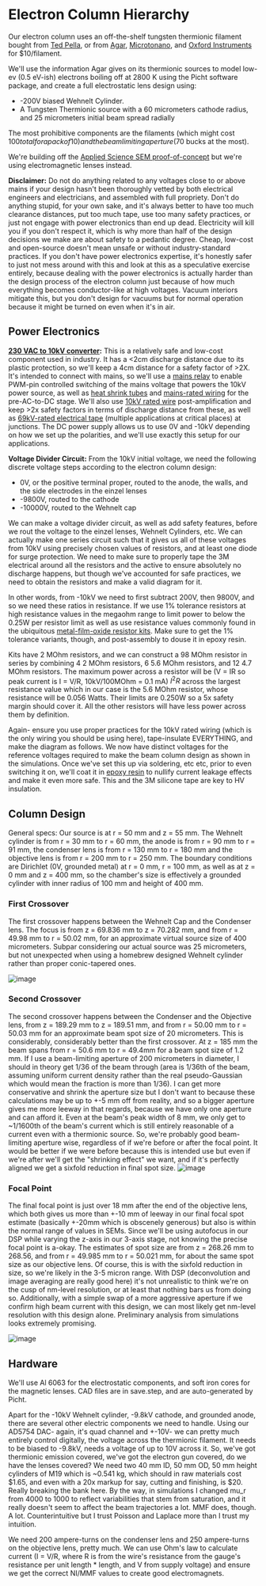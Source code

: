 # Electron Column Hierarchy
Our electron column uses an off-the-shelf tungsten thermionic filament bought from [Ted Pella](https://www.tedpella.com/apertures-and-filaments_html/tungsten-filaments.aspx), or from [Agar](https://www.agarscientific.com/agar-filaments), [Microtonano](https://www.microtonano.com/EBS-Tungsten-EM-Filaments.php#a14AE1201B), and [Oxford Instruments](https://estore.oxinst.com/us/products/microscopy-supplies/electron-microscopy/filaments/zid51-1625-0153) for $10/filament.

We'll use the information Agar gives on its thermionic sources to model low-ev (0.5 eV-ish) electrons boiling off at 2800 K using the Picht software package, and create a full electrostatic lens design using:

- -200V biased Wehnelt Cylinder.
- A Tungsten Thermionic source with a 60 micrometers cathode radius, and 25 micrometers initial beam spread radially

The most prohibitive components are the filaments (which might cost $100 total for a pack of 10) and the beam limiting aperture ($70 bucks at the most).

We're building off the [Applied Science SEM proof-of-concept](https://www.youtube.com/watch?v=VdjYVF4a6iU&t=467s) but we're using electromagnetic lenses instead.

**Disclaimer:** Do not do anything related to any voltages close to or above mains if your design hasn't been thoroughly vetted by both electrical engineers and electricians, and assembled with full propriety. Don't do anything stupid, for your own sake, and it's always better to have too much clearance distances, put too much tape, use too many safety practices, or just not engage with power electronics than end up dead. Electricity will kill you if you don't respect it, which is why more than half of the design decisions we make are about safety to a pedantic degree. Cheap, low-cost and open-source doesn't mean unsafe or without industry-standard practices. If you don't have power electronics expertise, it's honestly safer to just not mess around with this and look at this as a speculative exercise entirely, because dealing with the power electronics is actually harder than the design process of the electron column just because of how much everything becomes conductor-like at high voltages. Vacuum interiors mitigate this, but you don't design for vacuums but for normal operation because it might be turned on even when it's in air.

## Power Electronics

**[230 VAC to 10kV converter](https://ar.aliexpress.com/item/1005003518403820.html):**
This is a relatively safe and low-cost component used in industry. It has a <2cm discharge distance due to its plastic protection, so we'll keep a 4cm distance for a safety factor of >2X. It's intended to connect with mains, so we'll use a [mains relay](https://www.amazon.in/CLUB-BOLLYWOOD-Channel-Optocoupler-Insulation/dp/B0C2PT1KRB) to enable PWM-pin controlled switching of the mains voltage that powers the 10kV power source, as well as [heat shrink tubes](https://www.amazon.in/Rpi-shop-Polyolefin-Insulated-Multicolour/dp/B08S3TP2Q6) and [mains-rated wiring](https://www.amazon.in/TWC-Lite-Single-Black-Electrical/dp/B0B7GG46KJ) for the pre-AC-to-DC stage. We'll also use [10kV rated wire](https://ar.aliexpress.com/item/1005001839936748.html?gatewayAdapt=glo2ara) post-amplification and keep >2x safety factors in terms of discharge distance from these, as well as [69kV-rated electrical tape](https://www.amazon.in/3M-70-Self-Fusing-Silicone-Electrical/dp/B0029Z5RSY) (multiple applications at critical places) at junctions. The DC power supply allows us to use 0V and -10kV depending on how we set up the polarities, and we'll use exactly this setup for our applications. 

**Voltage Divider Circuit:**
From the 10kV initial voltage, we need the following discrete voltage steps according to the electron column design:

- 0V, or the positive terminal proper, routed to the anode, the walls, and the side electrodes in the einzel lenses
- -9800V, routed to the cathode
- -10000V, routed to the Wehnelt cap
  
We can make a voltage divider circuit, as well as add safety features, before we rout the voltage to the einzel lenses, Wehnelt Cylinders, etc. We can actually make one series circuit such that it gives us all of these voltages from 10kV using precisely chosen values of resistors, and at least one diode for surge protection. We need to make sure to properly tape the 3M electrical around all the resistors and the active to ensure absolutely no discharge happens, but though we've accounted for safe practices, we need to obtain the resistors and make a valid diagram for it.

In other words, from -10kV we need to first subtract 200V, then 9800V, and so we need these ratios in resistance. If we use 1% tolerance resistors at high resistance values in the megaohm range to limit power to below the 0.25W per resistor limit as well as use resistance values commonly found in the ubiquitous [metal-film-oxide resistor kits](https://www.amazon.in/AVS-Components-Tolerance-Assortment-Electronics/dp/B0D6LRXK5P). Make sure to get the 1% tolerance variants, though, and post-assembly to douse it in epoxy resin.

Kits have 2 MOhm resistors, and we can construct a 98 MOhm resistor in series by combining 4 2 MOhm resistors, 6 5.6 MOhm resistors, and 12 4.7 MOhm resistors. The maximum power across a resistor will be (V = IR so peak current is I = V/R, 10kV/100MOhm = 0.1 mA) $I^2R$ across the largest resistance value which in our case is the 5.6 MOhm resistor, whose resistance will be 0.056 Watts. Their limits are 0.250W so a 5x safety margin should cover it. All the other resistors will have less power across them by definition.

Again- ensure you use proper practices for the 10kV rated wiring (which is the only wiring you should be using here), tape-insulate EVERYTHING, and make the diagram as follows. We now have distinct voltages for the reference voltages required to make the beam column design as shown in the simulations. Once we've set this up via soldering, etc etc, prior to even switching it on, we'll coat it in [epoxy resin](https://www.amazon.in/DYNAMIC-EDGE-Hardener-Long-Lasting-Non-Toxic/dp/B0CWZ8G5CM) to nullify current leakage effects and make it even more safe. This and the 3M silicone tape are key to HV insulation.

## Column Design
General specs:
Our source is at r = 50 mm and z = 55 mm. The Wehnelt cylinder is from r = 30 mm to r = 60 mm, the anode is from r = 90 mm to r = 91 mm, the condenser lens is from r = 130 mm to r = 180 mm and the objective lens is from r = 200 mm to r = 250 mm. The boundary conditions are Dirichlet (0V, grounded metal) at r = 0 mm, r = 100 mm, as well as at z = 0 mm and z = 400 mm, so the chamber's size is effectively a grounded cylinder with inner radius of 100 mm and height of 400 mm.

### First Crossover
The first crossover happens between the Wehnelt Cap and the Condenser lens. The focus is from z = 69.836 mm to z = 70.282 mm, and from r = 49.98 mm to r = 50.02 mm, for an approximate virtual source size of 400 micrometers. Subpar considering our actual source was 25 micrometers, but not unexpected when using a homebrew designed Wehnelt cylinder rather than proper conic-tapered ones.

![image](https://github.com/user-attachments/assets/005ae277-5550-434e-8544-37a0e33c7f4c)

### Second Crossover
The second crossover happens between the Condenser and the Objective lens, from z = 189.29 mm to z = 189.51 mm, and from r = 50.00 mm to r = 50.03 mm for an approximate beam spot size of 20 micrometers. This is considerably, considerably better than the first crossover. At z = 185 mm the beam spans from r = 50.6 mm to r = 49.4mm for a beam spot size of 1.2 mm. If I use a beam-limiting aperture of 200 micrometers in diameter, I should in theory get 1/36 of the beam through (area is 1/36th of the beam, assuming uniform current density rather than the real pseudo-Gaussian which would mean the fraction is more than 1/36). I can get more conservative and shrink the aperture size but I don't want to because these calculations may be up to +-5 mm off from reality, and so a bigger aperture gives me more leeway in that regards, because we have only one aperture and can afford it. Even at the beam's peak width of 8 mm, we only get to ~1/1600th of the beam's current which is still entirely reasonable of a current even with a thermionic source. So, we're probably good beam-limiting aperture wise, regardless of if we're before or after the focal point. It would be better if we were before because this is intended use but even if we're after we'll get the "shrinking effect" we want, and if it's perfectly aligned we get a sixfold reduction in final spot size.
![image](https://github.com/user-attachments/assets/4bfba258-7fad-41a8-a3d2-7c1545e2495a)

### Focal Point
The final focal point is just over 18 mm after the end of the objective lens, which both gives us more than +-10 mm of leeway in our final focal spot estimate (basically +-20mm which is obscenely generous) but also is within the normal range of values in SEMs. Since we'll be using autofocus in our DSP while varying the z-axis in our 3-axis stage, not knowing the precise focal point is a-okay. The estimates of spot size are from z = 268.26 mm to 268.56, and from r = 49.985 mm to r = 50.021 mm, for about the same spot size as our objective lens. Of course, this is with the sixfold reduction in size, so we're likely in the 3-5 micron range. With DSP (deconvolution and image averaging are really good here) it's not unrealistic to think we're on the cusp of nm-level resolution, or at least that nothing bars us from doing so. Additionally, with a simple swap of a more aggressive aperture if we confirm high beam current with this design, we can most likely get nm-level resolution with this design alone. Preliminary analysis from simulations looks extremely promising. 

![image](https://github.com/user-attachments/assets/902d1fab-3882-4569-8469-6fcd89683e81)

## Hardware
We'll use Al 6063 for the electrostatic components, and soft iron cores for the magnetic lenses. CAD files are in save.step, and are auto-generated by Picht.

Apart for the -10kV Wehnelt cylinder, -9.8kV cathode, and grounded anode, there are several other electric components we need to handle. Using our AD5754 DAC- again, it's quad channel and +-10V- we can pretty much entirely control digitally, the voltage across the thermionic filament. It needs to be biased to -9.8kV, needs a voltage of up to 10V across it. So, we've got thermionic emission covered, we've got the electron gun covered, do we have the lenses covered? We need two 40 mm ID, 50 mm OD, 50 mm height cylinders of M19 which is ~0.541 kg, which should in raw materials cost $1.65, and even with a 20x markup for say, cutting and finishing, is $20. Really breaking the bank here. By the way, in simulations I changed mu_r from 4000 to 1000 to reflect variabilities that stem from saturation, and it really doesn't seem to affect the beam trajectories a lot. MMF does, though. A lot. Counterintuitive but I trust Poisson and Laplace more than I trust my intuition.

We need 200 ampere-turns on the condenser lens and 250 ampere-turns on the objective lens, pretty much. We can use Ohm's law to calculate current (I = V/R, where R is from the wire's resistance from the gauge's resistance per unit length * length, and V from supply voltage) and ensure we get the correct NI/MMF values to create good electromagnets.

